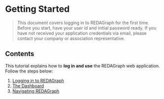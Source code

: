 # Getting Started

> This document covers logging in to REDAGraph for the first time. Before you start, have your user id and initial password ready. If you have not received your application credentials via email, please contact your company or association representative.


## Contents

This tutorial explains how to **log in and use** the REDAGraph web application. Follow the steps below:

1. [Logging in to REDAGraph](../Web/login/login.md)
2. [The Dashboard](../Web/dashboard/customizing.md)
3. [Navigating REDAGraph](../Web/navigation.md)




